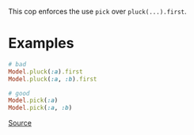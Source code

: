 
This cop enforces the use `pick` over `pluck(...).first`.

# Examples

```ruby
# bad
Model.pluck(:a).first
Model.pluck(:a, :b).first

# good
Model.pick(:a)
Model.pick(:a, :b)
```

[Source](http://www.rubydoc.info/gems/rubocop/RuboCop/Cop/Rails/Pick)